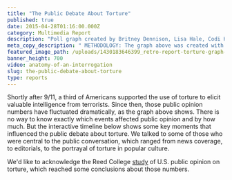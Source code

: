 ```yaml
---
title: "The Public Debate About Torture"
published: true
date: 2015-04-28T01:16:00.000Z
category: Multimedia Report
description: "Poll graph created by Britney Dennison, Lisa Hale, Codi Hauka, and Peter W. Klein "
meta_copy_description: " METHODOLOGY: The graph above was created with polling data gathered by the following institutions: Investor's Business Daily, The Christian Science Monitor, TIPP poll, Fox Broadcasting Company, ABC News, The Washington Post, Pew Research Center, CNN, USA Today, Gallup Poll, Public Agenda, Associated Press, Ipsos-Public Affairs, Harris Interactive, CBS News, New York Times Poll, Program on International Policy Attitudes, Globescan, Scripps Howard, Ohio University Poll, Center for American Progress, World Public Opinion, Public Religion Research Institute, National Opinion Research Center. Responses were taken for the following question as well as derivatives of the following question: How do you feel about the use of torture against suspected terrorists to obtain information about terrorism activities? The resulting data is a combination of those who answered in favor of or somewhat in favor of the use of torture during interrogations. "
featured_image_path: /uploads/1430183646399_retro-report-torture-graph-2015-04-27d.jpg
banner_height: 700
video: anatomy-of-an-interrogation
slug: the-public-debate-about-torture
type: reports
---
```


<span class="s1">Shortly after 9/11, a third of Americans supported the use of torture to elicit valuable intelligence from terrorists. Since then, those public opinion numbers have fluctuated dramatically, as the graph above shows. There is no way to know exactly which events affected public opinion and by how much. But the interactive timeline below shows some key moments that influenced the public debate about torture. We talked to some of those who were central to the public conversation, which ranged from news coverage, to editorials, to the portrayal of torture in popular culture.</span>

We'd like to acknowledge the Reed College [study](http://academic.reed.edu/poli_sci/faculty/rejali/articles/US_Public_Opinion_Torture_Gronke_Rejali.pdf) of U.S. public opinion on torture, which reached some conclusions about those numbers.


